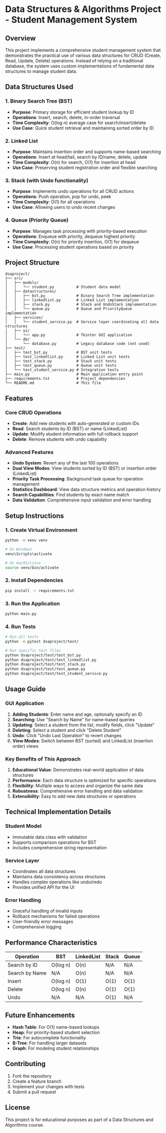 # Data Structures & Algorithms Project - Student Management System

## Overview

This project implements a comprehensive student management system that demonstrates the practical use of various data structures for CRUD (Create, Read, Update, Delete) operations. Instead of relying on a traditional database, the system uses custom implementations of fundamental data structures to manage student data.

## Data Structures Used

### 1. **Binary Search Tree (BST)**
- **Purpose**: Primary storage for efficient student lookup by ID
- **Operations**: Insert, search, delete, in-order traversal
- **Time Complexity**: O(log n) average case for search/insert/delete
- **Use Case**: Quick student retrieval and maintaining sorted order by ID

### 2. **Linked List**
- **Purpose**: Maintains insertion order and supports name-based searching
- **Operations**: Insert at head/tail, search by ID/name, delete, update
- **Time Complexity**: O(n) for search, O(1) for insertion at head
- **Use Case**: Preserving student registration order and flexible searching

### 3. **Stack (with Undo functionality)**
- **Purpose**: Implements undo operations for all CRUD actions
- **Operations**: Push operation, pop for undo, peek
- **Time Complexity**: O(1) for all operations
- **Use Case**: Allowing users to undo recent changes

### 4. **Queue (Priority Queue)**
- **Purpose**: Manages task processing with priority-based execution
- **Operations**: Enqueue with priority, dequeue highest priority
- **Time Complexity**: O(n) for priority insertion, O(1) for dequeue
- **Use Case**: Processing student operations based on priority

## Project Structure

```
dsaproject/
├── src/
│   ├── models/
│   │   └── student.py          # Student data model
│   ├── datastructures/
│   │   ├── bst.py              # Binary Search Tree implementation
│   │   ├── linkedlist.py       # Linked List implementation
│   │   ├── stack.py            # Stack and UndoStack implementation
│   │   └── queue.py            # Queue and PriorityQueue implementation
│   ├── services/
│   │   └── student_service.py  # Service layer coordinating all data structures
│   ├── ui/
│   │   └── app.py              # Tkinter GUI application
│   └── db/
│       └── database.py         # Legacy database code (not used)
├── test/
│   ├── test_bst.py             # BST unit tests
│   ├── test_linkedlist.py      # Linked List unit tests
│   ├── test_stack.py           # Stack unit tests
│   ├── test_queue.py           # Queue unit tests
│   └── test_student_service.py # Integration tests
├── main.py                     # Main application entry point
├── requirements.txt            # Project dependencies
└── README.md                   # This file
```

## Features

### Core CRUD Operations
- **Create**: Add new students with auto-generated or custom IDs
- **Read**: Search students by ID (BST) or name (LinkedList)
- **Update**: Modify student information with full rollback support
- **Delete**: Remove students with undo capability

### Advanced Features
- **Undo System**: Revert any of the last 100 operations
- **Dual View Modes**: View students sorted by ID (BST) or insertion order (LinkedList)
- **Priority Task Processing**: Background task queue for operation management
- **Statistics Dashboard**: View data structure metrics and operation history
- **Search Capabilities**: Find students by exact name match
- **Data Validation**: Comprehensive input validation and error handling

## Setup Instructions

### 1. Create Virtual Environment
```bash
python -m venv venv

# On Windows
venv\Scripts\activate

# On macOS/Linux
source venv/bin/activate
```

### 2. Install Dependencies
```bash
pip install -r requirements.txt
```

### 3. Run the Application
```bash
python main.py
```

### 4. Run Tests
```bash
# Run all tests
python -m pytest dsaproject/test/

# Run specific test files
python dsaproject/test/test_bst.py
python dsaproject/test/test_linkedlist.py
python dsaproject/test/test_stack.py
python dsaproject/test/test_queue.py
python dsaproject/test/test_student_service.py
```

## Usage Guide

### GUI Application
1. **Adding Students**: Enter name and age, optionally specify an ID
2. **Searching**: Use "Search by Name" for name-based queries
3. **Updating**: Select a student from the list, modify fields, click "Update"
4. **Deleting**: Select a student and click "Delete Student"
5. **Undo**: Click "Undo Last Operation" to revert changes
6. **View Modes**: Switch between BST (sorted) and LinkedList (insertion order) views

### Key Benefits of This Approach

1. **Educational Value**: Demonstrates real-world application of data structures
2. **Performance**: Each data structure is optimized for specific operations
3. **Flexibility**: Multiple ways to access and organize the same data
4. **Robustness**: Comprehensive error handling and data validation
5. **Extensibility**: Easy to add new data structures or operations

## Technical Implementation Details

### Student Model
- Immutable data class with validation
- Supports comparison operations for BST
- Includes comprehensive string representation

### Service Layer
- Coordinates all data structures
- Maintains data consistency across structures
- Handles complex operations like undo/redo
- Provides unified API for the UI

### Error Handling
- Graceful handling of invalid inputs
- Rollback mechanisms for failed operations
- User-friendly error messages
- Comprehensive logging

## Performance Characteristics

| Operation | BST | LinkedList | Stack | Queue |
|-----------|-----|------------|-------|-------|
| Search by ID | O(log n) | O(n) | N/A | N/A |
| Search by Name | N/A | O(n) | N/A | N/A |
| Insert | O(log n) | O(1) | O(1) | O(1) |
| Delete | O(log n) | O(n) | O(1) | O(1) |
| Undo | N/A | N/A | O(1) | N/A |

## Future Enhancements

- **Hash Table**: For O(1) name-based lookups
- **Heap**: For priority-based student selection
- **Trie**: For autocomplete functionality
- **B-Tree**: For handling larger datasets
- **Graph**: For modeling student relationships

## Contributing

1. Fork the repository
2. Create a feature branch
3. Implement your changes with tests
4. Submit a pull request

## License

This project is for educational purposes as part of a Data Structures and Algorithms course.
